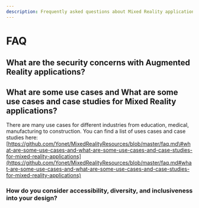 ```yaml
---
description: Frequently asked questions about Mixed Reality applications and development.
---
```


# FAQ

## What are the security concerns with Augmented Reality applications?

## What are some use cases and What are some use cases and case studies for Mixed Reality applications?

There are many use cases for different industries from education, medical, manufacturing to construction. You can find a list of uses cases and case studies here: [https://github.com/Yonet/MixedRealityResources/blob/master/faq.md\#what-are-some-use-cases-and-what-are-some-use-cases-and-case-studies-for-mixed-reality-applications](https://github.com/Yonet/MixedRealityResources/blob/master/faq.md#what-are-some-use-cases-and-what-are-some-use-cases-and-case-studies-for-mixed-reality-applications)



### How do you consider accessibility, diversity, and inclusiveness into your design?





